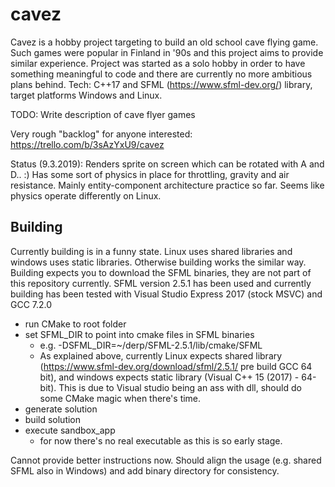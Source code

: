 # cavez
Cavez is a hobby project targeting to build an old school cave flying game. Such games were popular in Finland in '90s and this project aims to provide similar experience. Project was started as a solo hobby in order to have something meaningful to code and there are currently no more ambitious plans behind. Tech: C++17 and SFML (https://www.sfml-dev.org/) library, target platforms Windows and Linux. 

TODO: Write description of cave flyer games

Very rough "backlog" for anyone interested: https://trello.com/b/3sAzYxU9/cavez

Status (9.3.2019): Renders sprite on screen which can be rotated with A and D.. :) Has some sort of physics in place for throttling, gravity and air resistance. Mainly entity-component architecture practice so far. Seems like physics operate differently on Linux.

## Building

Currently building is in a funny state. Linux uses shared libraries and windows uses static libraries. Otherwise building works the similar way. Building expects you to download the SFML binaries, they are not part of this repository currently. SFML version 2.5.1 has been used and currently building has been tested with Visual Studio Express 2017 (stock MSVC) and GCC 7.2.0
* run CMake to root folder
* set SFML_DIR to point into cmake files in SFML binaries
  * e.g. -DSFML_DIR=~/derp/SFML-2.5.1/lib/cmake/SFML
  * As explained above, currently Linux expects shared library (https://www.sfml-dev.org/download/sfml/2.5.1/ pre build GCC 64 bit), and windows expects static library (Visual C++ 15 (2017) - 64-bit). This is due to Visual studio being an ass with dll, should do some CMake magic when there's time.
* generate solution
* build solution
* execute sandbox_app
  * for now there's no real executable as this is so early stage.


Cannot provide better instructions now. Should align the usage (e.g. shared SFML also in Windows) and add binary directory for consistency.
